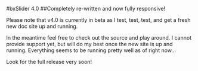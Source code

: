 #bxSlider 4.0
##Completely re-written and now fully responsive!

Please note that v4.0 is currently in beta as I test, test, test, and get a fresh new doc site up and running.

In the meantime feel free to check out the source and play around. I cannot provide support yet, but will do my best once the new site is up and running. Everything seems to be running pretty well as of right now...

Look for the full release very soon!